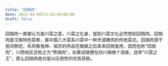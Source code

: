 ```yaml
---
title: "回锅肉"
date: 2023-03-04T23:43:56+08:00
draft: false
---
```


回锅肉一直被认为是川菜之首，川菜之化身，提到川菜文化必然想到回锅肉。回锅肉是汉族特色菜肴，属中国八大菜系川菜中一种烹调猪肉的传统菜式。回锅肉源于民间祭祀，系将敬鬼神、祖宗的供品在敬献之后拿来回锅食用，因而也称“回锅肉”，川西地区还称之为“熬锅肉”。如果说随便在四川搞做个调查，选举“川菜之王”，那么回锅肉绝对是以压倒性的优势获胜。